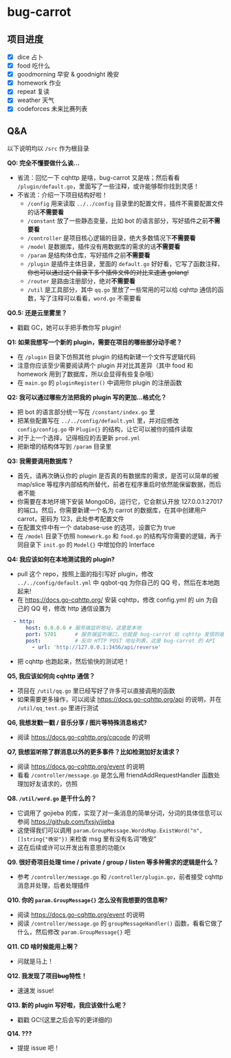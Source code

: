 # bug-carrot

## 项目进度

- [x] dice 占卜
- [x] food 吃什么
- [x] goodmorning 早安 & goodnight 晚安
- [x] homework 作业
- [x] repeat 复读
- [x] weather 天气
- [x] codeforces 未来比赛列表

## Q&A

以下说明均以 `/src` 作为根目录

**Q0: 完全不懂要做什么诶...**
- 省流：回忆一下 cqhttp 是啥，bug-carrot 又是啥；然后看看 `/plugin/default.go`，里面写了一些注释，或许能够帮你找到灵感！
- 不省流：介绍一下项目结构好啦！
  - `/config` 用来读取 `../../config` 目录里的配置文件，插件不需要配置文件的话**不需要看**
  - `/constant` 放了一些静态变量，比如 bot 的语言部分，写好插件之前**不需要看**
  - `/controller` 是项目核心逻辑的目录，绝大多数情况下**不需要看**
  - `/model` 是数据库，插件没有用数据库的需求的话**不需要看**
  - `/param` 是结构体仓库，写好插件之前**不需要看**
  - `/plugin` 是插件主体目录，里面的 `default.go` 好好看，它写了函数注释，~~你也可以通过这个目录下多个插件文件的对比来速通 golang!~~
  - `/router` 是路由注册部分，绝对**不需要看**
  - `/util` 是工具部分，其中 `qq.go` 里放了一些常用的可以给 cqhttp 通信的函数，写了注释可以看看，`word.go` 不需要看

**Q0.5: 还是云里雾里？**
- 戳戳 GC，她可以手把手教你写 plugin!

**Q1: 如果我想写一个新的 plugin，需要在项目的哪些部分动手呢？**
- 在 `/plugin` 目录下仿照其他 plugin 的结构新建一个文件写逻辑代码
- 注意你应该至少需要阅读两个 plugin 并对比其差异（其中 food 和 homework 用到了数据库，所以会显得有些复杂哦）
- 在 `main.go` 的 `pluginRegister()` 中调用你 plugin 的注册函数

**Q2: 我可以通过哪些方法把我的 plugin 写的更加...格式化？**
- 把 bot 的语言部分统一写在 `/constant/index.go` 里
- 把某些配置写在 `../../config/default.yml` 里，并对应修改 `config/config.go` 中 `Plugin{}` 的结构，让它可以被你的插件读取
- 对于上一个选择，记得相应的去更新 `prod.yml`
- 把新增的结构体写到 `/param` 目录里

**Q3: 我需要调用数据库？**
- 首先，请再次确认你的 plugin 是否真的有数据库的需求，是否可以简单的被 map/slice 等程序内部结构所替代，前者在程序重启时依然能保留数据，而后者不能
- 你需要在本地环境下安装 MongoDB，运行它，它会默认开放 127.0.0.1:27017 的端口。然后，你需要新建一个名为 carrot 的数据库，在其中创建用户 carrot，密码为 123，此处参考配置文件
- 在配置文件中有一个 database-use 的选项，设置它为 true
- 在 `/model` 目录下仿照 `homework.go` 和 `food.go` 的结构写你需要的逻辑，再于同目录下 `init.go` 的 `Model{}` 中增加你的 Interface

**Q4: 我应该如何在本地测试我的 plugin?**
- pull 这个 repo，按照上面的指引写好 plugin，修改 `../../config/default.yml` 中 qqbot-qq 为你自己的 QQ 号，然后在本地跑起来!
- 在 https://docs.go-cqhttp.org/ 安装 cqhttp，修改 config.yml 的 uin 为自己的 QQ 号，修改 http 通信设置为
```yml
  - http:
      host: 0.0.0.0 # 服务端监听地址，这里是本地
      port: 5701      # 服务端监听端口，也就是 bug-carrot 给 cqhttp 发信的端口
      post:           # 反向 HTTP POST 地址列表，这是 bug-carrot 的 API
        - url: 'http://127.0.0.1:3456/api/reverse'
```
- 把 cqhttp 也跑起来，然后愉快的测试吧！

**Q5, 我应该如何向 cqhttp 通信？**
- 项目在 `/util/qq.go` 里已经写好了许多可以直接调用的函数
- 如果需要更多操作，可以阅读 https://docs.go-cqhttp.org/api 的说明，并在 `/util/qq_test.go` 里进行测试

**Q6, 我想发戳一戳 / 音乐分享 / 图片等特殊消息格式?**
- 阅读 https://docs.go-cqhttp.org/cqcode 的说明

**Q7, 我想监听除了群消息以外的更多事件？比如检测加好友请求？**
- 阅读 https://docs.go-cqhttp.org/event 的说明
- 看看 `/controller/message.go` 是怎么用 friendAddRequestHandler 函数处理加好友请求的，仿照

**Q8. `/util/word.go` 是干什么的？**
- 它调用了 gojieba 的库，实现了对一条消息的简单分词，分词的具体信息可以参阅 https://github.com/fxsjy/jieba
- 这使得我们可以调用 `param.GroupMessage.WordsMap.ExistWord("n", []string{"晚安"})` 来检查 msg 里有没有名词“晚安”
- 这在后续或许可以开发出有意思的功能(x

**Q9. 很好奇项目处理 time / private / group / listen 等多种需求的逻辑是什么？**
- 参考 `/controller/message.go` 和 `/controller/plugin.go`，前者接受 cqhttp 消息并处理，后者处理插件

**Q10. 你的 `param.GroupMessage{}` 怎么没有我想要的信息啊?**
- 阅读 https://docs.go-cqhttp.org/event 的说明
- 阅读 `/controller/message.go` 的 `groupMessageHandler()` 函数，看看它做了什么，然后修改 `param.GroupMessage{}` 吧

**Q11. CD 啥时候能用上啊？**
- 问就是马上！

**Q12. 我发现了项目~~bug~~特性！**
- 速速发 issue!

**Q13. 新的 plugin 写好啦，我应该做什么呢？**
- 戳戳 GC!(这里之后会写的更详细的)

**Q14. ???**
- 提提 issue 吧！